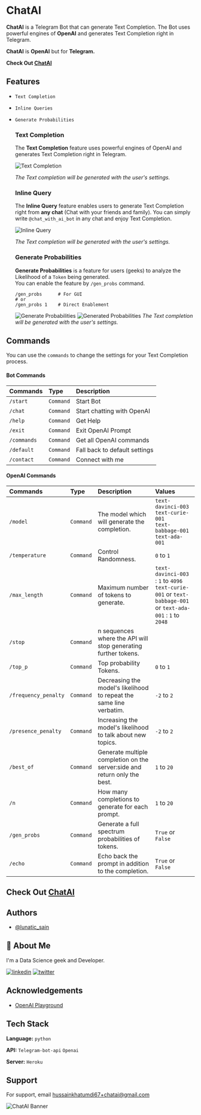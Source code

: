 # ChatAI
**ChatAI** is a Telegram Bot that can generate Text Completion. The Bot uses powerful engines of **OpenAI** and generates Text Completion right in Telegram.

**ChatAI** is **OpenAI** but for **Telegram.**

**Check Out [**ChatAI**](https://web.telegram.org/k/#@chat_with_ai_bot)**

## Features

- `Text Completion`
- `Inline Queries`
- `Generate Probabilities`

  ### Text Completion
  The **Text Completion** feature uses powerful engines of OpenAI and generates Text Completion right in Telegram.

  ![Text Completion](https://user-images.githubusercontent.com/110465395/207259744-a4ac02ac-734f-495f-a3b8-292f09a1a507.png)

  *The Text completion will be generated with the user's settings.*

  ### Inline Query
  The **Inline Query** feature enables users to generate Text Completion right from **any chat** (Chat with your friends and family).
  You can simply write `@chat_with_ai_bot` in any chat and enjoy Text Completion.

  ![Inline Query](https://user-images.githubusercontent.com/110465395/207078992-a788b5e5-dd78-4273-840f-576944df77ac.png)

  *The Text completion will be generated with the user's settings.*

  ### Generate Probabilities
  **Generate Probabilities** is a feature for users (geeks) to analyze the Likelihood of a `Token` being generated. \
  You can enable the feature by `/gen_probs` command.

  ``` Telegram
  /gen_probs      # For GUI
  # or 
  /gen_probs 1    # Direct Enablement
  ```

  ![Generate Probabilities](https://user-images.githubusercontent.com/110465395/207262727-8039ad08-ac41-490c-b317-40407c819fb0.png)
  ![Generated Probabilities](https://user-images.githubusercontent.com/110465395/207263888-9ce9e5d2-fd13-4c54-bee8-7f298c7c56d8.png)
  *The Text completion will be generated with the user's settings.*
  

## Commands
You can use the `commands` to change the settings for your Text Completion process.

#### Bot Commands
| Commands | Type     | Description                |
| :-------- | :------- | :------------------------- |
| `/start` | `Command` | Start Bot |
| `/chat` | `Command` | Start chatting with OpenAI |
| `/help` | `Command` | Get Help |
| `/exit` | `Command` | Exit OpenAI Prompt |
| `/commands` | `Command` | Get all OpenAI commands |
| `/default` | `Command` | Fall back to default settings |
| `/contact` | `Command` | Connect with me |

#### OpenAI Commands
| Commands | Type     | Description                | Values                       |
| :-------- | :------- | :------------------------- | :------------------------- |
| `/model ` | `Command` | The model which will generate the completion. | `text-davinci-003` <br /> `text-curie-001` <br /> `text-babbage-001` <br /> `text-ada-001` |
| `/temperature ` | `Command` | Control Randomness. | `0` to `1` |
| `/max_length ` | `Command` | Maximum number of tokens to generate. | `text-davinci-003` : `1` to `4096` <br /> `text-curie-001` or `text-babbage-001` or `text-ada-001` : `1` to `2048`
| `/stop ` | `Command` | n sequences where the API will stop generating further tokens. | <user sequences> |
| `/top_p ` | `Command` | Top probability Tokens. | `0` to `1` |
| `/frequency_penalty` | `Command` | Decreasing the model's likelihood to repeat the same line verbatim. | `-2` to `2` |
| `/presence_penalty ` | `Command` | Increasing the model's likelihood to talk about new topics. | `-2` to `2` |
| `/best_of ` | `Command` | Generate multiple completion on the server:side and return only the best. | `1` to `20` |
| `/n` | `Command` | How many completions to generate for each prompt. | `1` to `20` |
| `/gen_probs ` | `Command` | Generate a full spectrum probabilities of tokens. | `True` or `False` |
| `/echo` | `Command` | Echo back the prompt in addition to the completion. | `True` or `False` |

## Check Out [**ChatAI**](https://web.telegram.org/k/#@chat_with_ai_bot)

## Authors

- [@lunatic_sain](https://twitter.com/lunatic_sain)


## 🚀 About Me
I'm a Data Science geek and Developer.

[![linkedin](https://img.shields.io/badge/linkedin-0A66C2?style=for-the-badge&logo=linkedin&logoColor=white)](https://linkedin.com/in/hussainkhatumdi)
[![twitter](https://img.shields.io/badge/twitter-1DA1F2?style=for-the-badge&logo=twitter&logoColor=white)](https://twitter.com/lunatic_sain)

## Acknowledgements

 - [OpenAI Playground](https://beta.openai.com/playground?model=text-davinci-003)
 

## Tech Stack

**Language:** `python`

**API:** `Telegram-bot-api` `Openai`

**Server:** `Heroku`


## Support

For support, email hussainkhatumdi67+chatai@gmail.com

![ChatAI Banner](https://user-images.githubusercontent.com/110465395/207267370-ebd8f678-f292-4ddd-85f3-812a0e399649.png)
